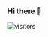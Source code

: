 ### Hi there 👋

![visitors](https://visitor-badge.glitch.me/badge?${evanmorrisdev}.{evanmorrisdev})

